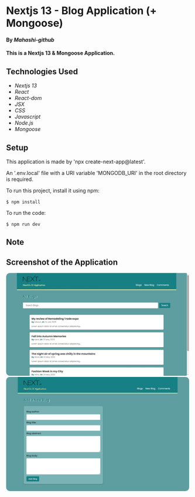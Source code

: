 # Nextjs 13 - Blog Application (+ Mongoose)

#### By _**Mahashi-github**_

#### This is a Nextjs 13 & Mongoose Application. 

## Technologies Used
* _Nextjs 13_
* _React_
* _React-dom_
* _JSX_
* _CSS_
* _Javascript_
* _Node.js_
* _Mongoose_

## Setup
This application is made by 'npx create-next-app@latest'. 

An '.env.local' file with a URI variable 'MONGODB_URI' in the root directory is required.

To run this project, install it using npm:
```
$ npm install
```
To run the code:
```
$ npm run dev
```
## Note


## Screenshot of the Application
<p>
  <img src="screenshot3.jpg" style="border-radius: 10px" width="500">
  <img src="screenshot4.jpg" style="border-radius: 10px" width="500">
</p>